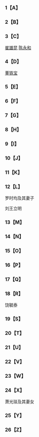 ### 1【A】 ###

### 2【B】 ###

### 3【C】 ###

[崔雄昆](https://github.com/fxjnb/fxjnb/blob/master/%E4%B8%AA%E4%BA%BA%E7%94%9F%E5%B9%B3/C/%E5%B4%94%E9%9B%84%E6%98%86.md) 
[陈永和](https://github.com/fxjnb/fxjnb/blob/master/%E4%B8%AA%E4%BA%BA%E7%94%9F%E5%B9%B3/C/%E9%99%88%E6%B0%B8%E5%92%8C.md) 

### 4【D】 ###

[董铁宝](https://github.com/fxjnb/fxjnb/blob/master/%E4%B8%AA%E4%BA%BA%E7%94%9F%E5%B9%B3/D/%E8%91%A3%E9%93%81%E5%AE%9D.md)

### 5【E】 ###

### 6【F】 ###

### 7【G】 ###



### 8【H】 ###

### 9【I】 ###

### 10【J】 ###

### 11【K】 ###

### 12【L】 ###

罗时均及其妻子

刘王立明

### 13【M】 ###

### 14【N】 ###

### 15【O】 ###

### 16【P】 ###

### 17【Q】 ###

### 18【R】 ###

饶毓泰

### 19【S】 ###

### 20【T】 ###

### 21【U】 ###

### 22【V】 ###

### 23【W】 ###

### 24【X】 ###

萧光琰及其妻女

### 25【Y】 ###

### 26【Z】 ###
